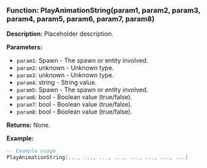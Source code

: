 ### Function: PlayAnimationString(param1, param2, param3, param4, param5, param6, param7, param8)

**Description:**
Placeholder description.

**Parameters:**
- `param1`: Spawn - The spawn or entity involved.
- `param2`: unknown - Unknown type.
- `param3`: unknown - Unknown type.
- `param4`: string - String value.
- `param5`: Spawn - The spawn or entity involved.
- `param6`: bool - Boolean value (true/false).
- `param7`: bool - Boolean value (true/false).
- `param8`: bool - Boolean value (true/false).

**Returns:** None.

**Example:**

```lua
-- Example usage
PlayAnimationString(..., ..., ..., ..., ..., ..., ..., ...)
```

